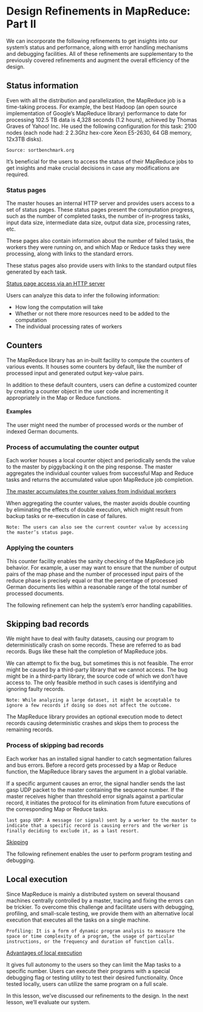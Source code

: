 # Design Refinements in MapReduce: Part II
We can incorporate the following refinements to get insights into our system’s status and performance, along with error handling mechanisms and debugging facilities. All of these refinements are supplementary to the previously covered refinements and augment the overall efficiency of the design.

## Status information
Even with all the distribution and parallelization, the MapReduce job is a time-taking process. For example, the best Hadoop (an open source implementation of Google’s MapReduce library) performance to date for processing 102.5 TB data is 4,328 seconds (1.2 hours), achieved by Thomas Graves of Yahoo! Inc. He used the following configuration for this task: 2100 nodes (each node had: 2 2.3Ghz hex-core Xeon E5-2630, 64 GB memory, 12x3TB disks).
```
Source: sortbenchmark.org
```

It’s beneficial for the users to access the status of their MapReduce jobs to get insights and make crucial decisions in case any modifications are required.


### Status pages
The master houses an internal HTTP server and provides users access to a set of status pages. These status pages present the computation progress, such as the number of completed tasks, the number of in-progress tasks, input data size, intermediate data size, output data size, processing rates, etc.

These pages also contain information about the number of failed tasks, the workers they were running on, and which Map or Reduce tasks they were processing, along with links to the standard errors.

These status pages also provide users with links to the standard output files generated by each task.

[Status page access via an HTTP server](./status.png)

Users can analyze this data to infer the following information:

- How long the computation will take
- Whether or not there more resources need to be added to the computation
- The individual processing rates of workers

## Counters
The MapReduce library has an in-built facility to compute the counters of various events. It houses some counters by default, like the number of processed input and generated output key-value pairs.

In addition to these default counters, users can define a customized counter by creating a counter object in the user code and incrementing it appropriately in the Map or Reduce functions.

#### Examples
The user might need the number of processed words or the number of indexed German documents.

### Process of accumulating the counter output
Each worker houses a local counter object and periodically sends the value to the master by piggybacking it on the ping response. The master aggregates the individual counter values from successful Map and Reduce tasks and returns the accumulated value upon MapReduce job completion.

[The master accumulates the counter values from individual workers](./master.png)

When aggregating the counter values, the master avoids double counting by eliminating the effects of double execution, which might result from backup tasks or re-execution in case of failures.
```
Note: The users can also see the current counter value by accessing the master’s status page.
```
### Applying the counters
This counter facility enables the sanity checking of the MapReduce job behavior. For example, a user may want to ensure that the number of output pairs of the map phase and the number of processed input pairs of the reduce phase is precisely equal or that the percentage of processed German documents lies within a reasonable range of the total number of processed documents.

The following refinement can help the system’s error handling capabilities.

## Skipping bad records
We might have to deal with faulty datasets, causing our program to deterministically crash on some records. These are referred to as bad records. Bugs like these halt the completion of MapReduce jobs.

We can attempt to fix the bug, but sometimes this is not feasible. The error might be caused by a third-party library that we cannot access. The bug might be in a third-party library, the source code of which we don’t have access to. The only feasible method in such cases is identifying and ignoring faulty records.
```
Note: While analyzing a large dataset, it might be acceptable to ignore a few records if doing so does not affect the outcome.
```
The MapReduce library provides an optional execution mode to detect records causing deterministic crashes and skips them to process the remaining records.


### Process of skipping bad records
Each worker has an installed signal handler to catch segmentation failures and bus errors. Before a record gets processed by a Map or Reduce function, the MapReduce library saves the argument in a global variable.

If a specific argument causes an error, the signal handler sends the last gasp UDP packet to the master containing the sequence number. If the master receives higher than threshold error signals against a particular record, it initiates the protocol for its elimination from future executions of the corresponding Map or Reduce tasks.

```
last gasp UDP: A message (or signal) sent by a worker to the master to indicate that a specific record is causing errors and the worker is finally deciding to exclude it, as a last resort.
```

[Skipping](./skipping)

The following refinement enables the user to perform program testing and debugging.

## Local execution
Since MapReduce is mainly a distributed system on several thousand machines centrally controlled by a master, tracing and fixing the errors can be trickier. To overcome this challenge and facilitate users with debugging, profiling, and small-scale testing, we provide them with an alternative local execution that executes all the tasks on a single machine.

```
Profiling: It is a form of dynamic program analysis to measure the space or time complexity of a program, the usage of particular instructions, or the frequency and duration of function calls.
```

[Advantages of local execution](./adv.png)

It gives full autonomy to the users so they can limit the Map tasks to a specific number. Users can execute their programs with a special debugging flag or testing utility to test their desired functionality. Once tested locally, users can utilize the same program on a full scale.

In this lesson, we’ve discussed our refinements to the design. In the next lesson, we’ll evaluate our system.
